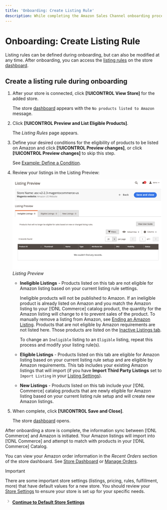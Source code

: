 ```yaml
---
title: 'Onboarding: Create Listing Rule'
description: While completing the Amazon Sales Channel onboarding process, create the initial listing rules for generating Amazon listings for your Commerce products.
---
```


# Onboarding: Create Listing Rule

Listing rules can be defined during onboarding, but can also be modified at any time. After onboarding, you can access the [listing rules](./listing-rules.md) on the store [dashboard](./amazon-store-dashboard.md).

## Create a listing rule during onboarding

1. After your store is connected, click **[!UICONTROL View Store]** for the added store.

   The store [dashboard](./amazon-store-dashboard.md) appears with the `No products listed to Amazon` message.

1. Click **[!UICONTROL Preview and List Eligible Products]**.

   The _Listing Rules_ page appears.

1. Define your desired conditions for the eligibility of products to be listed on Amazon and click **[!UICONTROL Preview changes]**, or click **[!UICONTROL Preview changes]** to skip this step.

   See [Example: Define a Condition](./ob-define-condition-example.md).

1. Review your listings in the Listing Preview:

   ![](assets/amazon-ob-listing-preview.png)
   _Listing Preview_

   - **Ineligible Listings** - Products listed on this tab are not eligible for Amazon listing based on your current listing rule settings.

      Ineligible products will not be published to Amazon. If an ineligible product is already listed on Amazon and you match the Amazon listing to your [!DNL Commerce] catalog product, the quantity for the Amazon listing will change to `0` to prevent sales of the product. To manually remove a listing from Amazon, see [Ending an Amazon Listing](./end-listings-manually.md). Products that are not eligible by Amazon requirements are not listed here. Those products are listed on the [Inactive Listings tab](./inactive-listings.md).

      To change an `Ineligible` listing to an `Eligible` listing, repeat this process and modify your listing rule(s).

   - **Eligible Listings** - Products listed on this tab are eligible for Amazon listing based on your current listing rule setup and are eligible by Amazon requirements. This tab includes your existing Amazon listings that will import (if you have **Import Third Party Listings** set to `Import Listing` in your [Listing Settings](./listing-settings.md)).

   - **New Listings** - Products listed on this tab include your [!DNL Commerce] catalog products that are newly eligible for Amazon listing based on your current listing rule setup and will create new Amazon listings.

1. When complete, click **[!UICONTROL Save and Close]**.

   The store [dashboard](./amazon-store-dashboard.md) opens.

After onboarding a store is complete, the information sync between [!DNL Commerce] and Amazon is initiated. Your Amazon listings will import into [!DNL Commerce] and attempt to match with products in your [!DNL Commerce] Catalog.

You can view your Amazon order information in the _Recent Orders_ section of the store dashboard. See [Store Dashboard](./amazon-store-dashboard.md) or [Manage Orders](./managing-orders.md).

>[!IMPORTANT]
>
>There are some important store settings (listings, pricing, rules, fulfillment, more) that have default values for a new store. You should review your [Store Settings](./default-store-settings.md) to ensure your store is set up for your specific needs.

![Next icon](assets/btn-next.png) [**Continue to Default Store Settings**](./default-store-settings.md)

